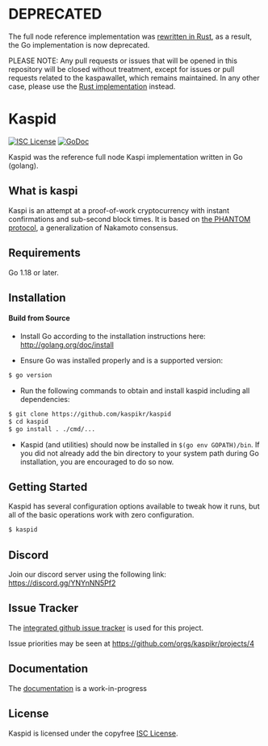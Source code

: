 # DEPRECATED

The full node reference implementation was [rewritten in Rust](https://github.com/kaspanet/rusty-kaspa), as a result, the Go implementation is now deprecated.

PLEASE NOTE: Any pull requests or issues that will be opened in this repository will be closed without treatment, except for issues or pull requests related to the kaspawallet, which remains maintained. In any other case, please use the [Rust implementation](https://github.com/kaspanet/rusty-kaspa) instead.

# Kaspid

[![ISC License](http://img.shields.io/badge/license-ISC-blue.svg)](https://choosealicense.com/licenses/isc/)
[![GoDoc](https://img.shields.io/badge/godoc-reference-blue.svg)](http://godoc.org/github.com/kaspikr/kaspid)

Kaspid was the reference full node Kaspi implementation written in Go (golang).

## What is kaspi

Kaspi is an attempt at a proof-of-work cryptocurrency with instant confirmations and sub-second block times. It is based on [the PHANTOM protocol](https://eprint.iacr.org/2018/104.pdf), a generalization of Nakamoto consensus.

## Requirements

Go 1.18 or later.

## Installation

#### Build from Source

- Install Go according to the installation instructions here:
  http://golang.org/doc/install

- Ensure Go was installed properly and is a supported version:

```bash
$ go version
```

- Run the following commands to obtain and install kaspid including all dependencies:

```bash
$ git clone https://github.com/kaspikr/kaspid
$ cd kaspid
$ go install . ./cmd/...
```

- Kaspid (and utilities) should now be installed in `$(go env GOPATH)/bin`. If you did
  not already add the bin directory to your system path during Go installation,
  you are encouraged to do so now.

## Getting Started

Kaspid has several configuration options available to tweak how it runs, but all
of the basic operations work with zero configuration.

```bash
$ kaspid
```

## Discord

Join our discord server using the following link: https://discord.gg/YNYnNN5Pf2

## Issue Tracker

The [integrated github issue tracker](https://github.com/kaspikr/kaspid/issues)
is used for this project.

Issue priorities may be seen at https://github.com/orgs/kaspikr/projects/4

## Documentation

The [documentation](https://github.com/kaspikr/docs) is a work-in-progress

## License

Kaspid is licensed under the copyfree [ISC License](https://choosealicense.com/licenses/isc/).
